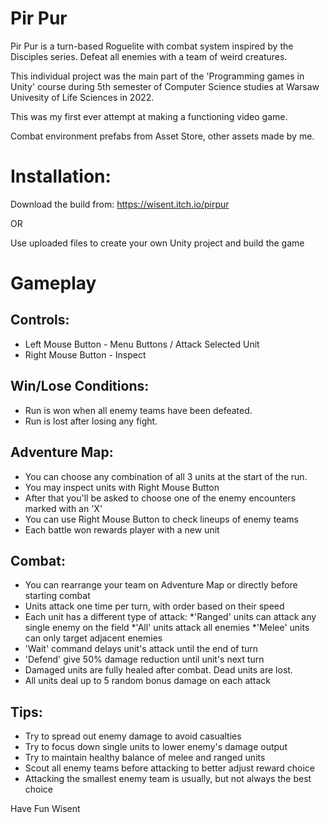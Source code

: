 # Pir Pur
Pir Pur is a turn-based Roguelite with combat system inspired by the Disciples series.
Defeat all enemies with a team of weird creatures.

This individual project was the main part of the 'Programming games in Unity' course
during 5th semester of Computer Science studies at Warsaw Univesity of Life Sciences in 2022.

This was my first ever attempt at making a functioning video game.

Combat environment prefabs from Asset Store, other assets made by me.

# Installation:

Download the build from: https://wisent.itch.io/pirpur

OR

Use uploaded files to create your own Unity project and build the game

# Gameplay

## Controls:

- Left Mouse Button - Menu Buttons / Attack Selected Unit
- Right Mouse Button - Inspect

## Win/Lose Conditions:

- Run is won when all enemy teams have been defeated.
- Run is lost after losing any fight.


## Adventure Map:

- You can choose any combination of all 3 units at the start of the run.
- You may inspect units with Right Mouse Button
- After that you'll be asked to choose one of the enemy encounters marked with an 'X'
- You can use Right Mouse Button to check lineups of enemy teams
- Each battle won rewards player with a new unit


## Combat:

- You can rearrange your team on Adventure Map or directly before starting combat
- Units attack one time per turn, with order based on their speed
- Each unit has a different type of attack:
	*'Ranged' units can attack any single enemy on the field
	*'All' units attack all enemies
	*'Melee' units can only target adjacent enemies
- 'Wait' command delays unit's attack until the end of turn
- 'Defend' give 50% damage reduction until unit's next turn
- Damaged units are fully healed after combat. Dead units are lost.
- All units deal up to 5 random bonus damage on each attack


## Tips:

- Try to spread out enemy damage to avoid casualties
- Try to focus down single units to lower enemy's damage output
- Try to maintain healthy balance of melee and ranged units
- Scout all enemy teams before attacking to better adjust reward choice
- Attacking the smallest enemy team is usually, but not always the best choice

Have Fun
Wisent
